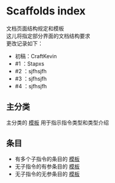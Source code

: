 # Scaffolds index

文档页面结构规定和模板  
这儿将指定部分界面的文档结构要求  
更改记录如下：

- 初稿：CraftKevin
- #1 ：Stapxs
- #2 ：sjfhsjfh
- #3 ：sjfhsjfh
- #4 ：sjfhsjfh

## 主分类

主分类的 [模板](./README.md) 用于指示指令类型和类型介绍

## 条目

- 有多个子指令的条目的 [模板](./command.md)
- 无子指令的有参条目的 [模板](./no_child_command.md)
- 无子指令的无参条目的 [模板](./no_param_command.md)
